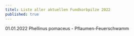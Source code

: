 ```yaml
---
titel: Liste aller aktuellen Fundkorbpilze 2022
published: true
---
```

01.01.2022 Phellinus pomaceus - Pflaumen-Feuerschwamm